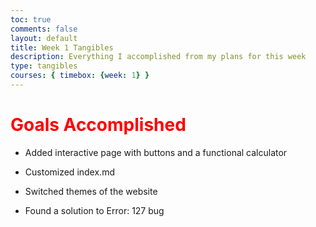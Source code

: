 ```yaml
---
toc: true
comments: false
layout: default
title: Week 1 Tangibles
description: Everything I accomplished from my plans for this week
type: tangibles
courses: { timebox: {week: 1} }
---
```


# <span style="color: red;">Goals Accomplished</span>

- Added interactive page with buttons and a functional calculator

- Customized index.md

- Switched themes of the website

- Found a solution to Error: 127 bug
